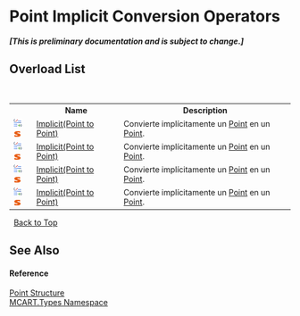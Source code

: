 # Point&nbsp;Implicit Conversion Operators
 _**\[This is preliminary documentation and is subject to change.\]**_


## Overload List
&nbsp;<table><tr><th></th><th>Name</th><th>Description</th></tr><tr><td>![Public operator](media/puboperator.gif "Public operator")![Static member](media/static.gif "Static member")</td><td><a href="a3edd71c-1c0e-23f1-0035-2394369ea126">Implicit(Point to Point)</a></td><td>
Convierte implícitamente un <a href="http://msdn2.microsoft.com/es-es/library/bk9hwzbw" target="_blank">Point</a> en un <a href="96c52a46-15c7-62ef-5b7a-5371b8695e0d">Point</a>.</td></tr><tr><td>![Public operator](media/puboperator.gif "Public operator")![Static member](media/static.gif "Static member")</td><td><a href="d597125f-824c-6c5b-73e9-f5f0928f55ce">Implicit(Point to Point)</a></td><td>
Convierte implícitamente un <a href="http://msdn2.microsoft.com/es-es/library/ms602977" target="_blank">Point</a> en un <a href="96c52a46-15c7-62ef-5b7a-5371b8695e0d">Point</a>.</td></tr><tr><td>![Public operator](media/puboperator.gif "Public operator")![Static member](media/static.gif "Static member")</td><td><a href="be50bc81-daba-dab0-0b0b-cbf89da005f7">Implicit(Point to Point)</a></td><td>
Convierte implícitamente un <a href="96c52a46-15c7-62ef-5b7a-5371b8695e0d">Point</a> en un <a href="http://msdn2.microsoft.com/es-es/library/ms602977" target="_blank">Point</a>.</td></tr><tr><td>![Public operator](media/puboperator.gif "Public operator")![Static member](media/static.gif "Static member")</td><td><a href="af439fb7-ad17-922e-2bf3-7a6c30fd0b91">Implicit(Point to Point)</a></td><td>
Convierte implícitamente un <a href="96c52a46-15c7-62ef-5b7a-5371b8695e0d">Point</a> en un <a href="http://msdn2.microsoft.com/es-es/library/bk9hwzbw" target="_blank">Point</a>.</td></tr></table>&nbsp;
<a href="#point&nbsp;implicit-conversion-operators">Back to Top</a>

## See Also


#### Reference
<a href="96c52a46-15c7-62ef-5b7a-5371b8695e0d">Point Structure</a><br /><a href="c5168ca1-3831-8d0b-91b8-6ec8e54f9c51">MCART.Types Namespace</a><br />